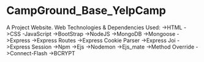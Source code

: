 # CampGround_Base_YelpCamp

A Project Website.
Web Technologies & Dependencies Used:
->HTML
->CSS
-JavaScript
->BootStrap
->NodeJS
->MongoDB
->Mongoose
->Express
->Express Routes
->Express Cookie Parser
->Express Joi
->Express Session
->Npm
->Ejs
->Nodemon
->Ejs_mate
->Method Override
->Connect-Flash
->BCRYPT
